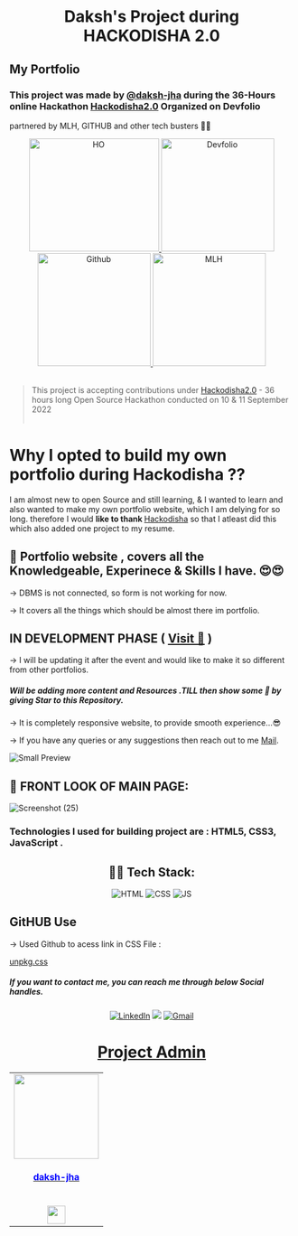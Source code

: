<h1 align="center">Daksh's Project during HACKODISHA 2.0</h1>

## My Portfolio

### This project was made by [@daksh-jha](https://github.com/Daksh-jha) during the 36-Hours online Hackathon  [Hackodisha2.0](https://hackodisha2022.tech/) Organized on Devfolio
partnered by MLH, GITHUB and other tech busters 💙🥳<br/>

<div align="center">
<a href="https://hackodisha2022.tech/">
<img src="https://hackodisha2022.tech/static/media/logo.4a5891bc5f6057cf516a.png" alt="HO" height="200" width="230">
</a>
<a href="https://devfolio.co/home/">
<img src="https://cdn.iconscout.com/icon/free/png-256/devfolio-1649779-1399882.png" alt="Devfolio" height="200" width="200">
</a>
<a href="https://github.com/">
<img src="https://github.githubassets.com/images/modules/logos_page/Octocat.png" alt="Github" height="200" width="200">
</a>
<a href="https://mlh.io/">
<img src="https://assets-global.website-files.com/625675d200672ae1d1c57482/6274ff0ee4d9c3fd83c1f28d_6273e5585c2490c79f6e0b61_MLH-Logo.png" alt="MLH" height="200" width="200">
</a>
<br/><br>
</div>

> This project is accepting contributions under [Hackodisha2.0](https://hackodisha2022.tech/) - 36 hours long Open Source Hackathon conducted on 10 & 11 September 2022
<br/><br/>

# Why I opted to build my own portfolio during Hackodisha ??
I am almost new to open Source and still learning, & I wanted to learn and also wanted to make my own portfolio website, which I am delying for so long. therefore I would <b>like to thank </b>[Hackodisha](https://hackodisha2022.tech/) so that I atleast did this which also added one project to my resume. 

## 📌 Portfolio website , covers all the Knowledgeable, Experinece & Skills I have. 😍😍

-> DBMS is not connected, so form is not working for now. 

-> It covers all the things which should be almost there im portfolio.
  
<h2>IN DEVELOPMENT PHASE  
( <a href="" target="_blank">Visit 🚀</a> )
</h2> 
 -> I will be updating it after the event and would like to make it so different from other portfolios.

  ##### Will be adding more content and Resources .TILL then show some 💖 by giving Star to this Repository.
   
-> It is completely responsive website, to provide smooth experience...😎 

-> If you have any queries or any suggestions then reach out to me <a href="mailto:dakshjha007@gmail.com">Mail</a>.

![Small Preview](https://user-images.githubusercontent.com/82089386/189530323-68dc8f01-939c-492f-949b-a3e61c38483b.png)

## 🚩 FRONT LOOK OF MAIN PAGE:

![Screenshot (25)](https://user-images.githubusercontent.com/82089386/189529968-1c799946-158a-4c4b-82d1-15455ca08ffd.png)

### Technologies I used for building project are :  <b>HTML5, CSS3, JavaScript </b>.


<div align="center">

## 👨‍💻 Tech Stack:
![HTML](https://img.shields.io/badge/html5%20-%23E34F26.svg?&style=for-the-badge&logo=html5&logoColor=white)
![CSS](https://img.shields.io/badge/css3%20-%231572B6.svg?&style=for-the-badge&logo=css3&logoColor=white)
![JS](https://img.shields.io/badge/javascript%20-%23323330.svg?&style=for-the-badge&logo=javascript&logoColor=%23F7DF1E)

</div>

<h2>GitHUB Use</h2>

-> Used Github to acess link in CSS File : 
 
[unpkg.css](https://unpkg.com/browse/github@14.0.0/)

##### If you want to contact me, you can reach me through below Social handles.

<div align="center">


<a  href="https://www.linkedin.com/in/daksh-jha-4a2211202" target="_blank"><img alt="LinkedIn" src="https://img.shields.io/badge/linkedin%20-%230077B5.svg?&style=for-the-badge&logo=linkedin&logoColor=white" /></a>
<a href="https://twitter.com/DakshJh44458037" target="_blank"><img src="https://img.shields.io/badge/twitter-%2300acee.svg?&style=for-the-badge&logo=twitter&logoColor=white&alt=twitter" /></a>
<a href="mailto:dakshjha007@gmail.com"><img  alt="Gmail" src="https://img.shields.io/badge/Gmail-D14836?style=for-the-badge&logo=gmail&logoColor=white" />

</div>

<h1 align="center">Project Admin</h1>

<table align="center">
<tr>
<td align="center"><a href="https://github.com/Daksh-jha"><img src="https://avatars.githubusercontent.com/u/82089386?s=400&u=1b7cd28db38b05dce6a96eda137f168f9930ecfb&v=4" width=150px height=150px /></a></br> <h4 style="color:blue;">daksh-jha
</h4><br/>
<a href="https://www.linkedin.com/in/daksh-jha-4a2211202"><img src="https://mpng.subpng.com/20180324/vhe/kisspng-linkedin-computer-icons-logo-social-networking-ser-facebook-5ab6ebfe5f5397.2333748215219374063905.jpg" width="32px" height="32px"></a></td>

</tr>
</table>

